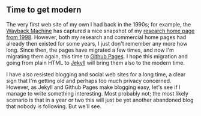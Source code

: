 ## Time to get modern

The very first web site of my own I had back in the 1990s; for
example, the [Wayback Machine](web.archive.org) has captured a nice
snapshot of my [research home page from
1998](http://web.archive.org/web/19980624222606/http://www.tcm.hut.fi/~pnr/).
However, both my research and commercial home pages had already then
existed for some years, I just don't remember any more how long.
Since then, the pages have migrated a few times, and now I'm migrating
them again, this time to [Github Pages](http://pages.github.com).  I
hope this migration and going from plain HTML to
[Jekyll](http://jekyllrb.com) will bring them also to the modern time.

I have also resisted blogging and social web sites for a long time, a
clear sign that I'm getting old and perhaps too much privacy
concerned.  However, as Jekyll and Github Pages make blogging easy,
let's see if I manage to write something interesting.  Most probably
not; the most likely scenario is that in a year or two this will just
be yet another abandoned blog that nobody is following.  But we'll see.
